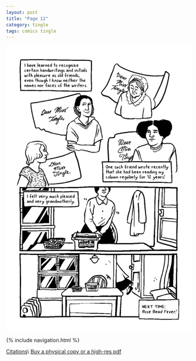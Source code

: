 ```yaml
---
layout: post
title: "Page 12"
category: tingle
tags: comics tingle
---
```


![Cover](/assets/misstingle/12.png)

{% include navigation.html %}

[Citations](https://liliantingle.nfshost.com/zine/citations/)\\
[Buy a physical copy ](https://audmcname.bigcartel.com)[or a high-res pdf](https://audmcname.itch.io)
